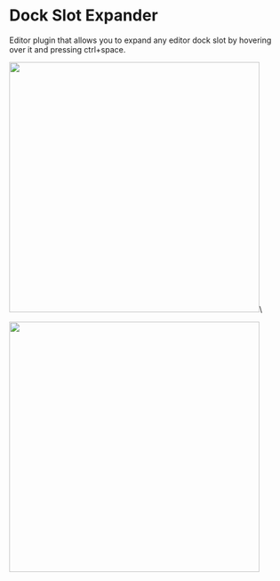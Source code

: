 # Dock Slot Expander
Editor plugin that allows you to expand any editor dock slot by hovering over it and pressing ctrl+space.

<img src="https://github.com/bypell/dock_slot_expander/assets/35241316/a1a06e0d-17cf-4bdd-bab1-43cfa33859e5" height="450px"/>\

<img src="https://github.com/bypell/dock_slot_expander/assets/35241316/89f33ce9-84b0-4244-9d30-636018a7b8cb" height="450px"/>
